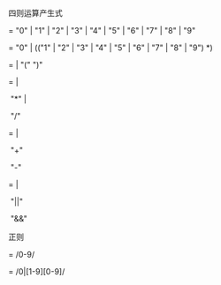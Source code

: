 四则运算产生式

<Number> = "0" | "1" | "2" | "3" | "4" | "5" | "6" | "7" | "8" | "9"

<DecimalNumber> = "0" | (("1" | "2" | "3" | "4" | "5" | "6" | "7" | "8" | "9") <Number>*)

<primaryExpression> = <DecimalNumber> | "(" <logicalExpression> ")"

<MutiplicativeExpression> = <DecimalNumber> | 

​		<MutiplicativeExpression>  "*" <DecimalNumber> |

​		<MutiplicativeExpression>  "/" <DecimalNumber>

<AdditiveExpression> = <MutiplicativeExpression> | 

​		<AdditiveExpression>  "+" <MutiplicativeExpression>

​		<AdditiveExpression>  "-" <MutiplicativeExpression>

<logicalExpression> = <AdditiveExpression> | 

​		<logicalExpression> "||" <AdditiveExpression>

​		<logicalExpression> "&&" <AdditiveExpression>

正则

<Number> = /0-9/

<DecimalNumber> = /0|\[1-9][0-9]/

